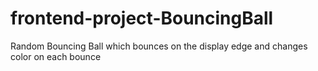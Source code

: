 # frontend-project-BouncingBall
Random Bouncing Ball which bounces on the display edge and changes color on each bounce
